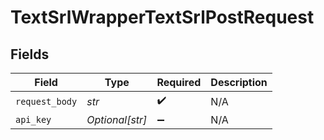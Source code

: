 # TextSrlWrapperTextSrlPostRequest


## Fields

| Field              | Type               | Required           | Description        |
| ------------------ | ------------------ | ------------------ | ------------------ |
| `request_body`     | *str*              | :heavy_check_mark: | N/A                |
| `api_key`          | *Optional[str]*    | :heavy_minus_sign: | N/A                |